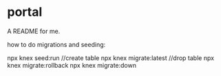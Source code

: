 # portal

A README for me.

how to do migrations and seeding:

npx knex seed:run
//create table
npx knex migrate:latest
//drop table
npx knex migrate:rollback
npx knex migrate:down
